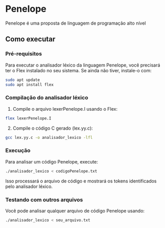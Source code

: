# Penelope

Penelope é uma proposta de linguagem de programação alto nível

## Como executar

### Pré-requisitos

Para executar o analisador léxico da linguagem Penelope, você precisará ter o Flex instalado no seu sistema. Se ainda não tiver, instale-o com:

```bash
sudo apt update
sudo apt install flex
```

### Compilação do analisador léxico

1. Compile o arquivo lexerPenelope.I usando o Flex:

```bash
flex lexerPenelope.I
```

2. Compile o código C gerado (lex.yy.c):

```bash
gcc lex.yy.c -o analisador_lexico -lfl
```

### Execução

Para analisar um código Penelope, execute:

```bash
./analisador_lexico < codigoPenelope.txt
```

Isso processará o arquivo de código e mostrará os tokens identificados pelo analisador léxico.

### Testando com outros arquivos

Você pode analisar qualquer arquivo de código Penelope usando:

```bash
./analisador_lexico < seu_arquivo.txt
```
